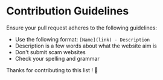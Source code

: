# Contribution Guidelines
Ensure your pull request adheres to the following guidelines:
- Use the following format: `[Name](link) - Description`
- Description is a few words about what the website aim is
- Don't submit scam websites
- Check your spelling and grammar

Thanks for contributing to this list ! 💜
